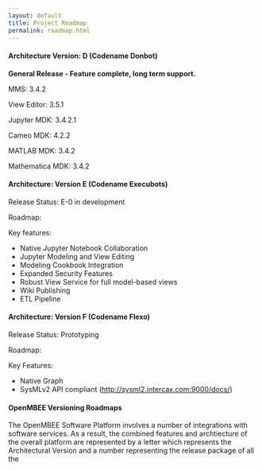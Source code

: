 ```yaml
---
layout: default
title: Project Roadmap
permalink: roadmap.html
---
```


#### Architecture Version: D (Codename Donbot)

**General Release - Feature complete, long term support.**

MMS: 3.4.2

View Editor: 3.5.1

Jupyter MDK: 3.4.2.1

Cameo MDK: 4.2.2

MATLAB MDK: 3.4.2

Mathematica MDK: 3.4.2

#### Architecture: Version E (Codename Execubots)

Release Status: E-0 in development

Roadmap:

Key features: 
* Native Jupyter Notebook Collaboration 
* Jupyter Modeling and View Editing 
* Modeling Cookbook Integration
* Expanded Security Features
* Robust View Service for full model-based views
* Wiki Publishing
* ETL Pipeline

#### Architecture: Version F (Codename Flexo)

Release Status: Prototyping

Roadmap:

Key Features:
* Native Graph 
* SysMLv2 API compliant (http://sysml2.intercax.com:9000/docs/)
   
#### OpenMBEE Versioning Roadmaps

The OpenMBEE Software Platform involves a number of integrations with software services. As a result, the combined features and archtiecture of the overall platform are represented by a letter which represents the Architectural Version and a number representing the release package of all the 


